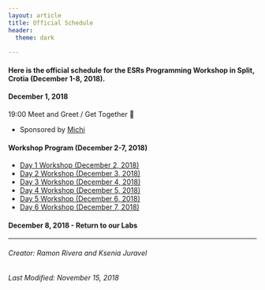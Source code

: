 ```yaml
---
layout: article
title: Official Schedule
header:
  theme: dark
    
---
```


#### Here is the official schedule for the ESRs Programming Workshop in Split, Crotia (December 1-8, 2018).   

#### December 1, 2018
19:00 Meet and Greet / Get Together :beers: 
- Sponsored by [Michi](https://www.palaeontologie.geowissenschaften.uni-muenchen.de/personen/wissenschaft/michael_eitel/index.html)

#### Workshop Program (December 2-7, 2018)

- [Day 1 Workshop (December 2, 2018)](/ESRs-Programming-and-Bioinformatics-Workshop/Day1.html)
- [Day 2 Workshop (December 3, 2018)](/ESRs-Programming-and-Bioinformatics-Workshop/Day2.html)
- [Day 3 Workshop (December 4, 2018)](/ESRs-Programming-and-Bioinformatics-Workshop/Day3.html)
- [Day 4 Workshop (December 5, 2018)](/ESRs-Programming-and-Bioinformatics-Workshop/Day4.html)
- [Day 5 Workshop (December 6, 2018)](/ESRs-Programming-and-Bioinformatics-Workshop/Day5.html)
- [Day 6 Workshop (December 7, 2018)](/ESRs-Programming-and-Bioinformatics-Workshop/Day6.html) 


#### December 8, 2018 - Return to our Labs

---
###### Creator: Ramon Rivera and Ksenia Juravel 
###### Last Modified: November 15, 2018  
